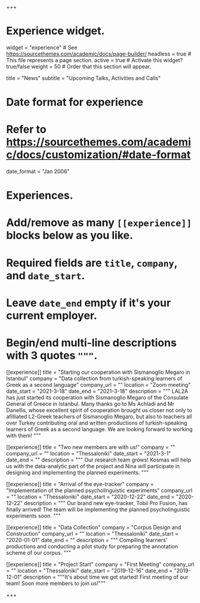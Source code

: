 +++
# Experience widget.
widget = "experience"  # See https://sourcethemes.com/academic/docs/page-builder/
headless = true  # This file represents a page section.
active = true  # Activate this widget? true/false
weight = 50  # Order that this section will appear.

title = "News"
subtitle = "Upcoming Talks, Activities and Calls"

# Date format for experience
#   Refer to https://sourcethemes.com/academic/docs/customization/#date-format
date_format = "Jan 2006"

# Experiences.
#   Add/remove as many `[[experience]]` blocks below as you like.
#   Required fields are `title`, `company`, and `date_start`.
#   Leave `date_end` empty if it's your current employer.
#   Begin/end multi-line descriptions with 3 quotes `"""`.

[[experience]]
  title = "Starting our cooperation with Sismanoglio Megaro in Istanbul"
  company = "Data collection from turkish-speaking learners of Greek as a second language"
  company_url = ""
  location = "Zoom meeting"
  date_start = "2021-3-18"
  date_end = "2021-3-18"
  description = """
  LAL2A has just started its cooperation with Sismanoglio Megaro of the Consulate General of Greece in Istanbul. Many thanks go to Ms Achladi and Mr Danellis, whose excellent spirit of cooperation brought us closer not only to afilliated L2-Greek teachers of Sismanoglio Megaro, but also to teachers all over Turkey contributing oral and written productions of turkish-speaking learners of Greek as a second language. We are looking forward to working with them!
  """

[[experience]]
  title = "Two new members are with us!"
  company = ""
  company_url = ""
  location = "Thessaloniki"
  date_start = "2021-3-1"
  date_end = ""
  description = """
  Our research team grows! Kosmas will help us with the data-analytic part of the project and Nina will participate in designing and implementing the planned experiments.
  """

[[experience]]
  title = "Arrival of the eye-tracker"
  company = "Implementation of the planned psycholinguistic experiments"
  company_url = ""
  location = "Thessaloniki"
  date_start = "2020-12-22"
  date_end = "2020-12-22"
  description = """
  Our brand new eye-tracker, Tobii Pro Fusion, has finally arrived! The team will be implementing the planned psycholinguistic experiments soon.
  """

[[experience]]
  title = "Data Collection"
  company = "Corpus Design and Construction"
  company_url = ""
  location = "Thessaloniki"
  date_start = "2020-01-01"
  date_end = ""
  description = """
  Compiling learners' productions and conducting a pilot study for preparing the annotation scheme of our corpus.
  """

[[experience]]
  title = "Project Start"
  company = "First Meeting"
  company_url = ""
  location = "Thessaloniki"
  date_start = "2019-12-16"
  date_end = "2019-12-01"
  description = """It's about time we get started! First meeting of our team! Soon more members to join us!"""

+++
